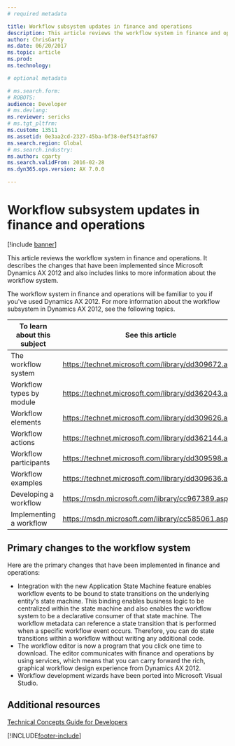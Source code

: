 ```yaml
---
# required metadata

title: Workflow subsystem updates in finance and operations
description: This article reviews the workflow system in finance and operations.
author: ChrisGarty
ms.date: 06/20/2017
ms.topic: article
ms.prod: 
ms.technology: 

# optional metadata

# ms.search.form: 
# ROBOTS: 
audience: Developer
# ms.devlang: 
ms.reviewer: sericks
# ms.tgt_pltfrm: 
ms.custom: 13511
ms.assetid: 0e3aa2cd-2327-45ba-bf38-0ef543fa8f67
ms.search.region: Global
# ms.search.industry: 
ms.author: cgarty
ms.search.validFrom: 2016-02-28
ms.dyn365.ops.version: AX 7.0.0

---
```


# Workflow subsystem updates in finance and operations

[!include [banner](../includes/banner.md)]

This article reviews the workflow system in finance and operations. It describes the changes that have been implemented since Microsoft Dynamics AX 2012 and also includes links to more information about the workflow system. 

The workflow system in finance and operations will be familiar to you if you've used Dynamics AX 2012. For more information about the workflow subsystem in Dynamics AX 2012, see the following topics.

| To learn about this subject | See this article                                             |
|-----------------------------|------------------------------------------------------------|
| The workflow system         | <https://technet.microsoft.com/library/dd309672.aspx> |
| Workflow types by module    | <https://technet.microsoft.com/library/dd362043.aspx> |
| Workflow elements           | <https://technet.microsoft.com/library/dd309626.aspx> |
| Workflow actions            | <https://technet.microsoft.com/library/dd362144.aspx> |
| Workflow participants       | <https://technet.microsoft.com/library/dd309598.aspx> |
| Workflow examples           | <https://technet.microsoft.com/library/dd309636.aspx> |
| Developing a workflow       | <https://msdn.microsoft.com/library/cc967389.aspx>    |
| Implementing a workflow     | <https://msdn.microsoft.com/library/cc585061.aspx>    |

## Primary changes to the workflow system
Here are the primary changes that have been implemented in finance and operations:

-   Integration with the new Application State Machine feature enables workflow events to be bound to state transitions on the underlying entity's state machine. This binding enables business logic to be centralized within the state machine and also enables the workflow system to be a declarative consumer of that state machine. The workflow metadata can reference a state transition that is performed when a specific workflow event occurs. Therefore, you can do state transitions within a workflow without writing any additional code.
-   The workflow editor is now a program that you click one time to download. The editor communicates with finance and operations by using services, which means that you can carry forward the rich, graphical workflow design experience from Dynamics AX 2012.
-   Workflow development wizards have been ported into Microsoft Visual Studio.


## Additional resources

[Technical Concepts Guide for Developers](../dev-tools/developer-home-page.md)





[!INCLUDE[footer-include](../../../includes/footer-banner.md)]
